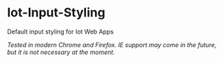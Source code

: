 # Iot-Input-Styling
Default input styling for Iot Web Apps

*Tested in modern Chrome and Firefox. IE support may come in the future, but it is not necessary at the moment.* 
